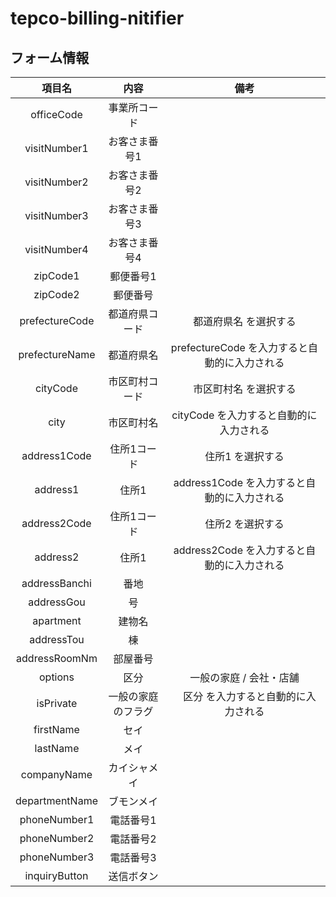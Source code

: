 # tepco-billing-nitifier

## フォーム情報
|項目名| 内容 | 備考 |
|:--:|:--:|:--:|
|officeCode| 事業所コード | |
|visitNumber1| お客さま番号1 | |
|visitNumber2| お客さま番号2 | |
|visitNumber3| お客さま番号3 | |
|visitNumber4| お客さま番号4 | |
|zipCode1| 郵便番号1 | |
|zipCode2| 郵便番号 | |
|prefectureCode| 都道府県コード | 都道府県名 を選択する |
|prefectureName| 都道府県名 | prefectureCode を入力すると自動的に入力される |
|cityCode| 市区町村コード | 市区町村名 を選択する |
|city| 市区町村名 | cityCode を入力すると自動的に入力される |
|address1Code| 住所1コード | 住所1 を選択する |
|address1| 住所1 | address1Code を入力すると自動的に入力される |
|address2Code| 住所1コード | 住所2 を選択する |
|address2| 住所1 | address2Code を入力すると自動的に入力される |
|addressBanchi| 番地 | |
|addressGou| 号 | |
|apartment| 建物名 | |
|addressTou| 棟 | |
|addressRoomNm| 部屋番号 | |
|options| 区分 | 一般の家庭 / 会社・店舗 |
|isPrivate| 一般の家庭のフラグ |　区分 を入力すると自動的に入力される |
|firstName| セイ | |
|lastName| メイ | |
|companyName| カイシャメイ |  |
|departmentName| ブモンメイ | |
|phoneNumber1| 電話番号1 | |
|phoneNumber2| 電話番号2 | |
|phoneNumber3| 電話番号3 | |
|inquiryButton| 送信ボタン | |
